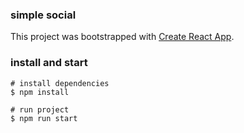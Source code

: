 ### simple social

This project was bootstrapped with [Create React App](https://github.com/facebookincubator/create-react-app).

### install and start

```shell
# install dependencies
$ npm install

# run project
$ npm run start
```
